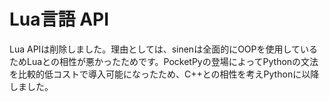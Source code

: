 # Lua言語 API
Lua APIは削除しました。理由としては、sinenは全面的にOOPを使用しているためLuaとの相性が悪かったためです。PocketPyの登場によってPythonの文法を比較的低コストで導入可能になったため、C++との相性を考えPythonに以降しました。